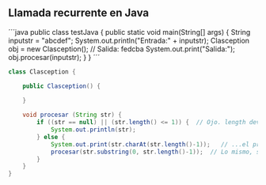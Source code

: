 ## Llamada recurrente en Java


´´´java
public class testJava {
    public static void main(String[] args) {
        String inputstr = "abcdef";
        System.out.println("Entrada:" + inputstr);
        Clasception obj = new Clasception();
        // Salida: fedcba
        System.out.print("Salida:");
        obj.procesar(inputstr);
    }
}
´´´

```java
class Clasception {

    public Clasception() {
        
    }

    void procesar (String str) {
        if ((str == null) || (str.length() <= 1)) {  // Ojo. length devuelve el tamaño (6), pero...
            System.out.println(str);
        } else {
            System.out.print(str.charAt(str.length()-1));   // ...el primer elemento es el 0 (cero)
            procesar(str.substring(0, str.length()-1));  // Lo mismo, substring empieza en cero y el máx es length - 1 (0..5)
        }
    }
}
```
